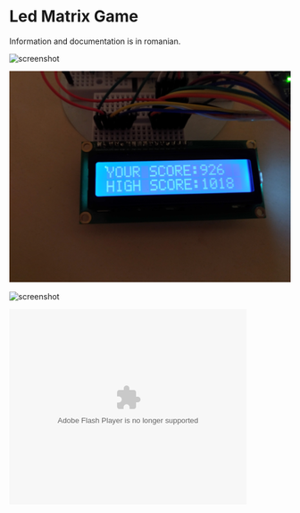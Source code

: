 # Led Matrix Game

Information and documentation is in romanian.

![screenshot](img1.jpg)

![screenshot](img2.jpg)

![screenshot](img3.jpg)

<object width="425" height="350">
  <param name="movie" value="trailer.mp4" />
  <param name="wmode" value="transparent" />
  <embed src="trailer.mp4"
         type="application/x-shockwave-flash"
         wmode="transparent" width="425" height="350" />
</object>
